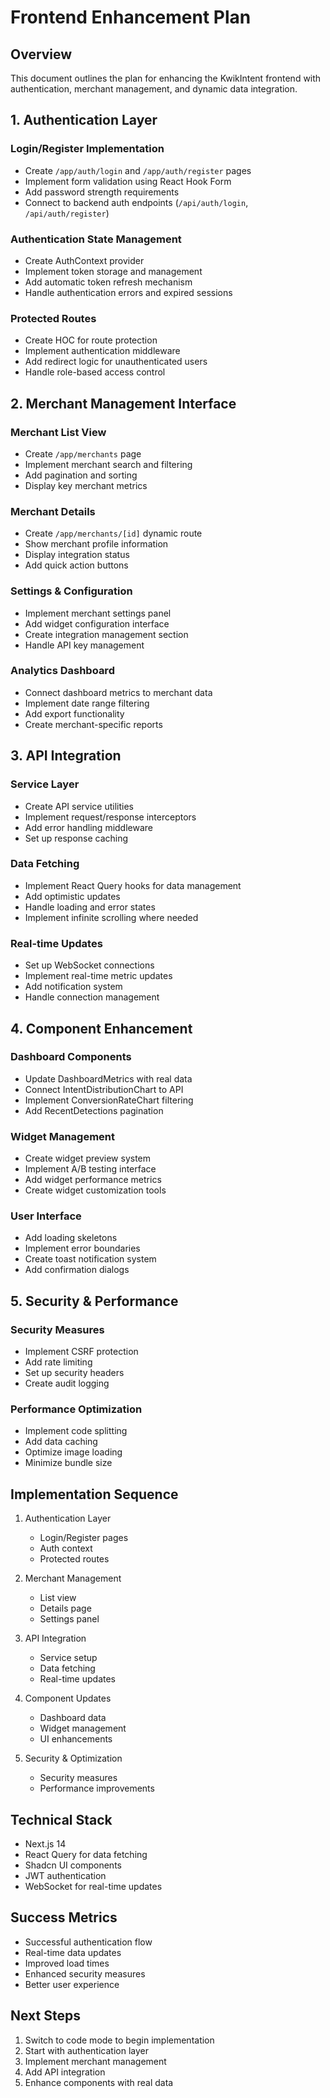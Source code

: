 # Frontend Enhancement Plan

## Overview

This document outlines the plan for enhancing the KwikIntent frontend with authentication, merchant management, and dynamic data integration.

## 1. Authentication Layer

### Login/Register Implementation

- Create `/app/auth/login` and `/app/auth/register` pages
- Implement form validation using React Hook Form
- Add password strength requirements
- Connect to backend auth endpoints (`/api/auth/login`, `/api/auth/register`)

### Authentication State Management

- Create AuthContext provider
- Implement token storage and management
- Add automatic token refresh mechanism
- Handle authentication errors and expired sessions

### Protected Routes

- Create HOC for route protection
- Implement authentication middleware
- Add redirect logic for unauthenticated users
- Handle role-based access control

## 2. Merchant Management Interface

### Merchant List View

- Create `/app/merchants` page
- Implement merchant search and filtering
- Add pagination and sorting
- Display key merchant metrics

### Merchant Details

- Create `/app/merchants/[id]` dynamic route
- Show merchant profile information
- Display integration status
- Add quick action buttons

### Settings & Configuration

- Implement merchant settings panel
- Add widget configuration interface
- Create integration management section
- Handle API key management

### Analytics Dashboard

- Connect dashboard metrics to merchant data
- Implement date range filtering
- Add export functionality
- Create merchant-specific reports

## 3. API Integration

### Service Layer

- Create API service utilities
- Implement request/response interceptors
- Add error handling middleware
- Set up response caching

### Data Fetching

- Implement React Query hooks for data management
- Add optimistic updates
- Handle loading and error states
- Implement infinite scrolling where needed

### Real-time Updates

- Set up WebSocket connections
- Implement real-time metric updates
- Add notification system
- Handle connection management

## 4. Component Enhancement

### Dashboard Components

- Update DashboardMetrics with real data
- Connect IntentDistributionChart to API
- Implement ConversionRateChart filtering
- Add RecentDetections pagination

### Widget Management

- Create widget preview system
- Implement A/B testing interface
- Add widget performance metrics
- Create widget customization tools

### User Interface

- Add loading skeletons
- Implement error boundaries
- Create toast notification system
- Add confirmation dialogs

## 5. Security & Performance

### Security Measures

- Implement CSRF protection
- Add rate limiting
- Set up security headers
- Create audit logging

### Performance Optimization

- Implement code splitting
- Add data caching
- Optimize image loading
- Minimize bundle size

## Implementation Sequence

1. Authentication Layer

   - Login/Register pages
   - Auth context
   - Protected routes

2. Merchant Management

   - List view
   - Details page
   - Settings panel

3. API Integration

   - Service setup
   - Data fetching
   - Real-time updates

4. Component Updates

   - Dashboard data
   - Widget management
   - UI enhancements

5. Security & Optimization
   - Security measures
   - Performance improvements

## Technical Stack

- Next.js 14
- React Query for data fetching
- Shadcn UI components
- JWT authentication
- WebSocket for real-time updates

## Success Metrics

- Successful authentication flow
- Real-time data updates
- Improved load times
- Enhanced security measures
- Better user experience

## Next Steps

1. Switch to code mode to begin implementation
2. Start with authentication layer
3. Implement merchant management
4. Add API integration
5. Enhance components with real data

